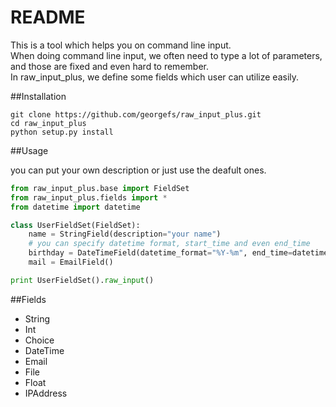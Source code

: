 README
===

This is a tool which helps you on command line input.  
When doing command line input, we often need to type a lot of parameters, and those are fixed and even hard to remember.  
In raw_input_plus, we define some fields which user can utilize easily.  

##Installation

```
git clone https://github.com/georgefs/raw_input_plus.git
cd raw_input_plus
python setup.py install
```

##Usage

you can put your own description or just use the deafult ones.


```python
from raw_input_plus.base import FieldSet
from raw_input_plus.fields import *
from datetime import datetime

class UserFieldSet(FieldSet):
    name = StringField(description="your name")
    # you can specify datetime format, start_time and even end_time
    birthday = DateTimeField(datetime_format="%Y-%m", end_time=datetime.now())
    mail = EmailField()

print UserFieldSet().raw_input()

```

##Fields

- String
- Int
- Choice
- DateTime
- Email
- File
- Float
- IPAddress
